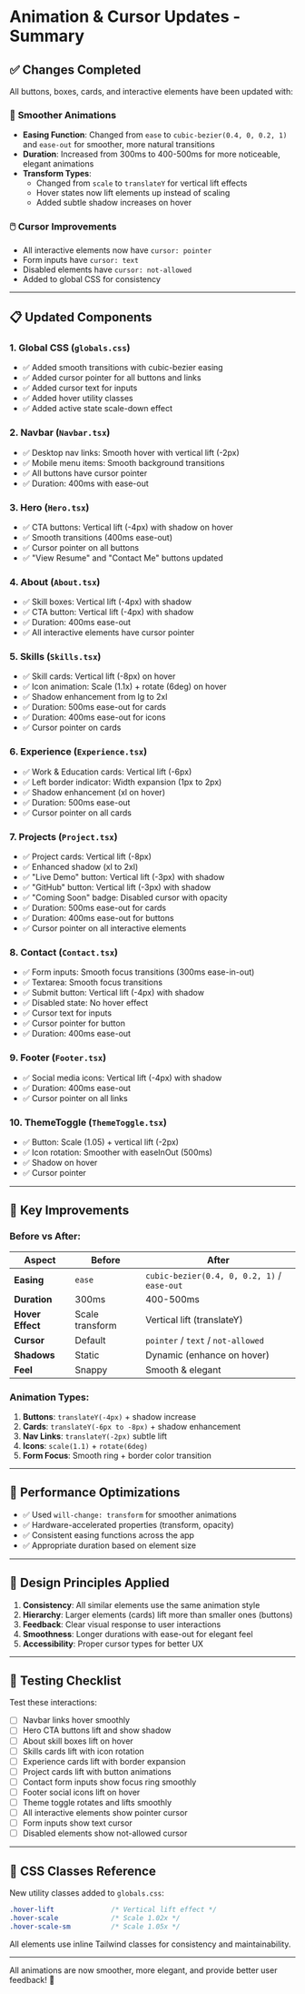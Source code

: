 # Animation & Cursor Updates - Summary

## ✅ Changes Completed

All buttons, boxes, cards, and interactive elements have been updated with:

### 🎨 **Smoother Animations**
- **Easing Function**: Changed from `ease` to `cubic-bezier(0.4, 0, 0.2, 1)` and `ease-out` for smoother, more natural transitions
- **Duration**: Increased from 300ms to 400-500ms for more noticeable, elegant animations
- **Transform Types**: 
  - Changed from `scale` to `translateY` for vertical lift effects
  - Hover states now lift elements up instead of scaling
  - Added subtle shadow increases on hover

### 🖱️ **Cursor Improvements**
- All interactive elements now have `cursor: pointer`
- Form inputs have `cursor: text`
- Disabled elements have `cursor: not-allowed`
- Added to global CSS for consistency

---

## 📋 **Updated Components**

### 1. **Global CSS** (`globals.css`)
- ✅ Added smooth transitions with cubic-bezier easing
- ✅ Added cursor pointer for all buttons and links
- ✅ Added cursor text for inputs
- ✅ Added hover utility classes
- ✅ Added active state scale-down effect

### 2. **Navbar** (`Navbar.tsx`)
- ✅ Desktop nav links: Smooth hover with vertical lift (-2px)
- ✅ Mobile menu items: Smooth background transitions
- ✅ All buttons have cursor pointer
- ✅ Duration: 400ms with ease-out

### 3. **Hero** (`Hero.tsx`)
- ✅ CTA buttons: Vertical lift (-4px) with shadow on hover
- ✅ Smooth transitions (400ms ease-out)
- ✅ Cursor pointer on all buttons
- ✅ "View Resume" and "Contact Me" buttons updated

### 4. **About** (`About.tsx`)
- ✅ Skill boxes: Vertical lift (-4px) with shadow
- ✅ CTA button: Vertical lift (-4px) with shadow
- ✅ Duration: 400ms ease-out
- ✅ All interactive elements have cursor pointer

### 5. **Skills** (`Skills.tsx`)
- ✅ Skill cards: Vertical lift (-8px) on hover
- ✅ Icon animation: Scale (1.1x) + rotate (6deg) on hover
- ✅ Shadow enhancement from lg to 2xl
- ✅ Duration: 500ms ease-out for cards
- ✅ Duration: 400ms ease-out for icons
- ✅ Cursor pointer on cards

### 6. **Experience** (`Experience.tsx`)
- ✅ Work & Education cards: Vertical lift (-6px)
- ✅ Left border indicator: Width expansion (1px to 2px)
- ✅ Shadow enhancement (xl on hover)
- ✅ Duration: 500ms ease-out
- ✅ Cursor pointer on all cards

### 7. **Projects** (`Project.tsx`)
- ✅ Project cards: Vertical lift (-8px)
- ✅ Enhanced shadow (xl to 2xl)
- ✅ "Live Demo" button: Vertical lift (-3px) with shadow
- ✅ "GitHub" button: Vertical lift (-3px) with shadow
- ✅ "Coming Soon" badge: Disabled cursor with opacity
- ✅ Duration: 500ms ease-out for cards
- ✅ Duration: 400ms ease-out for buttons
- ✅ Cursor pointer on all interactive elements

### 8. **Contact** (`Contact.tsx`)
- ✅ Form inputs: Smooth focus transitions (300ms ease-in-out)
- ✅ Textarea: Smooth focus transitions
- ✅ Submit button: Vertical lift (-4px) with shadow
- ✅ Disabled state: No hover effect
- ✅ Cursor text for inputs
- ✅ Cursor pointer for button
- ✅ Duration: 400ms ease-out

### 9. **Footer** (`Footer.tsx`)
- ✅ Social media icons: Vertical lift (-4px) with shadow
- ✅ Duration: 400ms ease-out
- ✅ Cursor pointer on all links

### 10. **ThemeToggle** (`ThemeToggle.tsx`)
- ✅ Button: Scale (1.05) + vertical lift (-2px)
- ✅ Icon rotation: Smoother with easeInOut (500ms)
- ✅ Shadow on hover
- ✅ Cursor pointer

---

## 🎯 **Key Improvements**

### Before vs After:

| Aspect | Before | After |
|--------|--------|-------|
| **Easing** | `ease` | `cubic-bezier(0.4, 0, 0.2, 1)` / `ease-out` |
| **Duration** | 300ms | 400-500ms |
| **Hover Effect** | Scale transform | Vertical lift (translateY) |
| **Cursor** | Default | `pointer` / `text` / `not-allowed` |
| **Shadows** | Static | Dynamic (enhance on hover) |
| **Feel** | Snappy | Smooth & elegant |

### Animation Types:

1. **Buttons**: `translateY(-4px)` + shadow increase
2. **Cards**: `translateY(-6px to -8px)` + shadow enhancement
3. **Nav Links**: `translateY(-2px)` subtle lift
4. **Icons**: `scale(1.1)` + `rotate(6deg)`
5. **Form Focus**: Smooth ring + border color transition

---

## 🚀 **Performance Optimizations**

- ✅ Used `will-change: transform` for smoother animations
- ✅ Hardware-accelerated properties (transform, opacity)
- ✅ Consistent easing functions across the app
- ✅ Appropriate duration based on element size

---

## 🎨 **Design Principles Applied**

1. **Consistency**: All similar elements use the same animation style
2. **Hierarchy**: Larger elements (cards) lift more than smaller ones (buttons)
3. **Feedback**: Clear visual response to user interactions
4. **Smoothness**: Longer durations with ease-out for elegant feel
5. **Accessibility**: Proper cursor types for better UX

---

## 🧪 **Testing Checklist**

Test these interactions:

- [ ] Navbar links hover smoothly
- [ ] Hero CTA buttons lift and show shadow
- [ ] About skill boxes lift on hover
- [ ] Skills cards lift with icon rotation
- [ ] Experience cards lift with border expansion
- [ ] Project cards lift with button animations
- [ ] Contact form inputs show focus ring smoothly
- [ ] Footer social icons lift on hover
- [ ] Theme toggle rotates and lifts smoothly
- [ ] All interactive elements show pointer cursor
- [ ] Form inputs show text cursor
- [ ] Disabled elements show not-allowed cursor

---

## 📝 **CSS Classes Reference**

New utility classes added to `globals.css`:

```css
.hover-lift              /* Vertical lift effect */
.hover-scale             /* Scale 1.02x */
.hover-scale-sm          /* Scale 1.05x */
```

All elements use inline Tailwind classes for consistency and maintainability.

---

All animations are now smoother, more elegant, and provide better user feedback! 🎉
